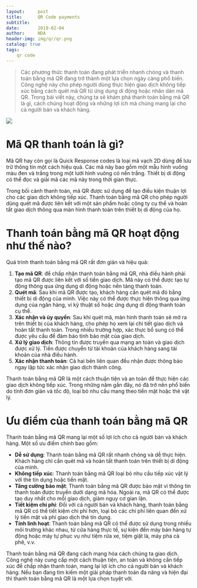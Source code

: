 ```yaml
---
layout:     post
title:      QR Code payments
subtitle:   
date:       2019-02-04
author:     NDA
header-img: img/qr/qr.png
catalog: true
tags:
    qr code
---
```


>Các phương thức thanh toán đang phát triển nhanh chóng và thanh toán bằng mã QR đang trở thành một lựa chọn ngày càng phổ biến. Công nghệ này cho phép người dùng thực hiện giao dịch không tiếp xúc bằng cách quét mã QR từ ứng dụng di động hoặc nhãn dán mã QR. Trong bài viết này, chúng ta sẽ khám phá thanh toán bằng mã QR là gì, cách chúng hoạt động và những lợi ích mà chúng mang lại cho cả người bán và khách hàng.

![](https://www.orain.io/media/images/blog/blog_qr_code_payments_orain.jpg)

# Mã QR thanh toán là gì?

Mã QR hay còn gọi là Quick Response codes là loại mã vạch 2D dùng để lưu trữ thông tin một cách hiệu quả. Các mã này bao gồm một mẫu hình vuông màu đen và trắng trong một lưới hình vuông có nền trắng. Thiết bị di động có thể đọc và giải mã các mã này trong thời gian thực.

Trong bối cảnh thanh toán, mã QR được sử dụng để tạo điều kiện thuận lợi cho các giao dịch không tiếp xúc. Thanh toán bằng mã QR cho phép người dùng quét mã được liên kết với một sản phẩm hoặc công ty cụ thể và hoàn tất giao dịch thông qua màn hình thanh toán trên thiết bị di động của họ.

# Thanh toán bằng mã QR hoạt động như thế nào?

Quá trình thanh toán bằng mã QR rất đơn giản và hiệu quả:

1. **Tạo mã QR**: để chấp nhận thanh toán bằng mã QR, nhà điều hành phải tạo mã QR được liên kết với số tiền giao dịch. Mã này có thể được tạo tự động thông qua ứng dụng di động hoặc nền tảng thanh toán.
2. **Quét mã**: Sau khi mã QR được tạo, khách hàng cần quét mã đó bằng thiết bị di động của mình. Việc này có thể được thực hiện thông qua ứng dụng của ngân hàng, ví kỹ thuật số hoặc ứng dụng di động thanh toán cụ thể.
3. **Xác nhận và ủy quyền**: Sau khi quét mã, màn hình thanh toán sẽ mở ra trên thiết bị của khách hàng, cho phép họ xem lại chi tiết giao dịch và hoàn tất thanh toán. Trong nhiều trường hợp, xác thực bổ sung có thể được yêu cầu để đảm bảo tính bảo mật của giao dịch.
4. **Xử lý giao dịch**: Thông tin được truyền qua mạng an toàn và giao dịch được xử lý. Tiền được chuyển từ tài khoản của khách hàng sang tài khoản của nhà điều hành.
5. **Xác nhận thanh toán**: Cả hai bên liên quan đều nhận được thông báo ngay lập tức xác nhận giao dịch thành công.

Thanh toán bằng mã QR là một cách thuận tiện và an toàn để thực hiện các giao dịch không tiếp xúc. Trong những năm gần đây, nó đã trở nên phổ biến do tính đơn giản và tốc độ, loại bỏ nhu cầu mang theo tiền mặt hoặc thẻ vật lý.

# Ưu điểm của thanh toán bằng mã QR

Thanh toán bằng mã QR mang lại một số lợi ích cho cả người bán và khách hàng. Một số ưu điểm chính bao gồm:

* **Dễ sử dụng**: Thanh toán bằng mã QR rất nhanh chóng và dễ thực hiện. Khách hàng chỉ cần quét mã và hoàn tất thanh toán trên thiết bị di động của mình.
* **Không tiếp xúc**: Thanh toán bằng mã QR loại bỏ nhu cầu tiếp xúc vật lý với thẻ tín dụng hoặc tiền mặt.
* **Tăng cường bảo mật**: Thanh toán bằng mã QR được bảo mật vì thông tin thanh toán được truyền dưới dạng mã hóa. Ngoài ra, mã QR có thể được tạo duy nhất cho mỗi giao dịch, giảm nguy cơ gian lận.
* **Tiết kiệm chi phí**: Đối với cả người bán và khách hàng, thanh toán bằng mã QR có thể tiết kiệm chi phí hơn, loại bỏ các chi phí liên quan đến xử lý tiền mặt và phí giao dịch thẻ tín dụng.
* **Tính linh hoạt**: Thanh toán bằng mã QR có thể được sử dụng trong nhiều môi trường khác nhau, từ cửa hàng thực tế, sự kiện đến máy bán hàng tự động hoặc máy tự phục vụ như tiệm rửa xe, tiệm giặt là, máy pha cà phê, v.v.

Thanh toán bằng mã QR đang cách mạng hóa cách chúng ta giao dịch. Công nghệ này cung cấp một cách thuận tiện, an toàn và không cần tiếp xúc để chấp nhận thanh toán, mang lại lợi ích cho cả người bán và khách hàng. Nếu bạn đang tìm kiếm một giải pháp thanh toán đa năng và hiện đại thì thanh toán bằng mã QR là một lựa chọn tuyệt vời.